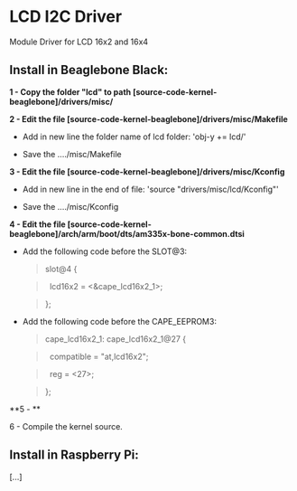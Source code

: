LCD I2C Driver
===============

Module Driver for LCD 16x2 and 16x4



Install in Beaglebone Black:
-----------------
**1 - Copy the folder "lcd" to path [source-code-kernel-beaglebone]/drivers/misc/**

**2 - Edit the file [source-code-kernel-beaglebone]/drivers/misc/Makefile**

- Add in new line the folder name of lcd folder: 'obj-y   += lcd/'
  
- Save the ..../misc/Makefile
  
**3 - Edit the file [source-code-kernel-beaglebone]/drivers/misc/Kconfig**

- Add in new line in the end of file: 'source "drivers/misc/lcd/Kconfig"'
  
- Save the ..../misc/Kconfig

**4 - Edit the file [source-code-kernel-beaglebone]/arch/arm/boot/dts/am335x-bone-common.dtsi**

- Add the following code before the SLOT@3:

  >slot@4 {
  
  >&nbsp;&nbsp;lcd16x2 = &#60;&amp;cape_lcd16x2_1&#62;;
  
  >};
  
- Add the following code before the CAPE_EEPROM3:

  >cape_lcd16x2_1: cape_lcd16x2_1@27 {
    
  >&nbsp;&nbsp;compatible = "at,lcd16x2";
    
  >&nbsp;&nbsp;reg = &#60;27&#62;;
  
  >};
  

**5 - **

6 - Compile the kernel source.




Install in Raspberry Pi:
-------------
[...]
